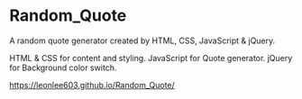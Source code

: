 # Random_Quote
A random quote generator created by HTML, CSS, JavaScript & jQuery.

HTML & CSS for content and styling.
JavaScript for Quote generator.
jQuery for Background color switch.

https://leonlee603.github.io/Random_Quote/
